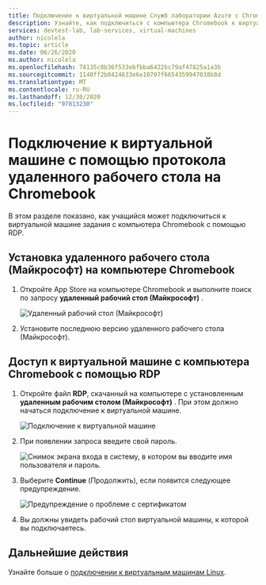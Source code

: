 ```yaml
---
title: Подключение к виртуальной машине Служб лаборатории Azure с Chromebook | Документация Майкрософт
description: Узнайте, как подключиться с компьютера Chromebook к виртуальной машине в Службах лаборатории Azure.
services: devtest-lab, lab-services, virtual-machines
author: nicolela
ms.topic: article
ms.date: 06/26/2020
ms.author: nicolela
ms.openlocfilehash: 74135c0b36f533ebfbba6422bc79af47825a1a3b
ms.sourcegitcommit: 1140ff2b0424633e6e10797f6654359947038b8d
ms.translationtype: MT
ms.contentlocale: ru-RU
ms.lasthandoff: 12/30/2020
ms.locfileid: "97813230"
---
```

# <a name="connect-to-a-vm-using-remote-desktop-protocol-on-a-chromebook"></a>Подключение к виртуальной машине с помощью протокола удаленного рабочего стола на Chromebook

В этом разделе показано, как учащийся может подключиться к виртуальной машине задания с компьютера Chromebook с помощью RDP.

## <a name="install-microsoft-remote-desktop-on-a-chromebook"></a>Установка удаленного рабочего стола (Майкрософт) на компьютере Chromebook

1. Откройте App Store на компьютере Chromebook и выполните поиск по запросу **удаленный рабочий стол (Майкрософт)** .

    ![Удаленный рабочий стол (Майкрософт)](./media/how-to-use-classroom-lab/install-ms-remote-desktop-chromebook.png)
    
1. Установите последнюю версию удаленного рабочего стола (Майкрософт). 

## <a name="access-the-vm-from-your-chromebook-using-rdp"></a>Доступ к виртуальной машине с компьютера Chromebook с помощью RDP

1. Откройте файл **RDP**, скачанный на компьютере с установленным **удаленным рабочим столом (Майкрософт)** . При этом должно начаться подключение к виртуальной машине. 

    ![Подключение к виртуальной машине](./media/how-to-use-classroom-lab/connect-vm-chromebook.png)

1. При появлении запроса введите свой пароль.

    ![Снимок экрана входа в систему, в котором вы вводите имя пользователя и пароль.](./media/how-to-use-classroom-lab/password-chromebook.png)

1. Выберите **Continue** (Продолжить), если появится следующее предупреждение. 

    ![Предупреждение о проблеме с сертификатом](./media/how-to-use-classroom-lab/certificate-error-chromebook.png)

1. Вы должны увидеть рабочий стол виртуальной машины, к которой вы подключаетесь.

## <a name="next-steps"></a>Дальнейшие действия

Узнайте больше о [подключении к виртуальным машинам Linux](how-to-use-remote-desktop-linux-student.md).


